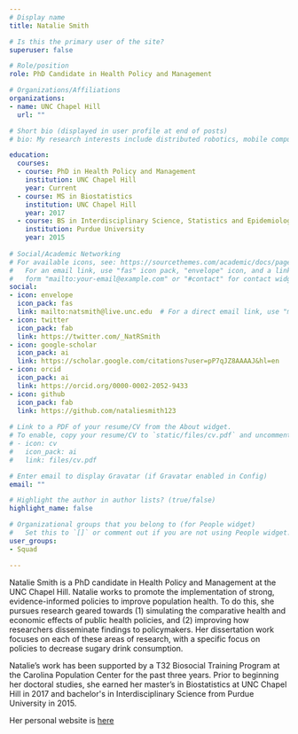 ```yaml
---
# Display name
title: Natalie Smith

# Is this the primary user of the site?
superuser: false

# Role/position
role: PhD Candidate in Health Policy and Management

# Organizations/Affiliations
organizations:
- name: UNC Chapel Hill
  url: ""

# Short bio (displayed in user profile at end of posts)
# bio: My research interests include distributed robotics, mobile computing and programmable matter.

education:
  courses:
  - course: PhD in Health Policy and Management
    institution: UNC Chapel Hill
    year: Current
  - course: MS in Biostatistics
    institution: UNC Chapel Hill
    year: 2017
  - course: BS in Interdisciplinary Science, Statistics and Epidemiology
    institution: Purdue University
    year: 2015
    
# Social/Academic Networking
# For available icons, see: https://sourcethemes.com/academic/docs/page-builder/#icons
#   For an email link, use "fas" icon pack, "envelope" icon, and a link in the
#   form "mailto:your-email@example.com" or "#contact" for contact widget.
social:
- icon: envelope
  icon_pack: fas
  link: mailto:natsmith@live.unc.edu  # For a direct email link, use "mailto:test@example.org".
- icon: twitter
  icon_pack: fab
  link: https://twitter.com/_NatRSmith
- icon: google-scholar
  icon_pack: ai
  link: https://scholar.google.com/citations?user=pP7qJZ8AAAAJ&hl=en
- icon: orcid
  icon_pack: ai
  link: https://orcid.org/0000-0002-2052-9433
- icon: github
  icon_pack: fab
  link: https://github.com/nataliesmith123
  
# Link to a PDF of your resume/CV from the About widget.
# To enable, copy your resume/CV to `static/files/cv.pdf` and uncomment the lines below.
# - icon: cv
#   icon_pack: ai
#   link: files/cv.pdf

# Enter email to display Gravatar (if Gravatar enabled in Config)
email: ""

# Highlight the author in author lists? (true/false)
highlight_name: false

# Organizational groups that you belong to (for People widget)
#   Set this to `[]` or comment out if you are not using People widget.
user_groups:
- Squad

---
```


Natalie Smith is a PhD candidate in Health Policy and Management at the UNC Chapel Hill. Natalie works to promote the implementation of strong, evidence-informed policies to improve population health. To do this, she pursues research geared towards (1) simulating the comparative health and economic effects of public health policies, and (2) improving how researchers disseminate findings to policymakers. Her dissertation work focuses on each of these areas of research, with a specific focus on policies to decrease sugary drink consumption.
  
Natalie’s work has been supported by a T32 Biosocial Training Program at the Carolina Population Center for the past three years. Prior to beginning her doctoral studies, she earned her master’s in Biostatistics at UNC Chapel Hill in 2017 and bachelor's in Interdisciplinary Science from Purdue University in 2015.

Her personal website is [here](https://www.nataliersmith.com/)
